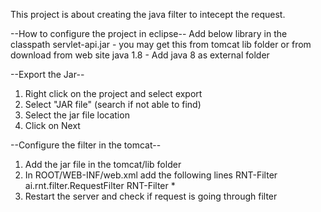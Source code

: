 This project is about creating the java filter to intecept the request.

--How to configure the project in eclipse--
Add below library in the classpath
servlet-api.jar - you may get this from tomcat lib folder or from download from web site
java 1.8 - Add java 8 as external folder

--Export the Jar--
1. Right click on the project and select export
2. Select "JAR file" (search if not able to find)
3. Select the jar file location
4. Click on Next

--Configure the filter in the tomcat--
1. Add the jar file in the tomcat/lib folder
2. In ROOT/WEB-INF/web.xml add the following lines
	<filter>
    <filter-name>RNT-Filter</filter-name>
    <filter-class>ai.rnt.filter.RequestFilter</filter-class>
   </filter>
   <filter-mapping>
		<filter-name>RNT-Filter</filter-name>
		<url-pattern>*</url-pattern>
	</filter-mapping>
3. Restart the server and check if request is going through filter
